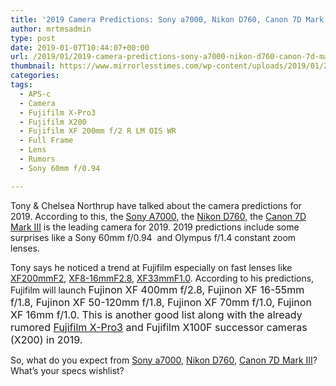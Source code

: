 ```yaml
---
title: '2019 Camera Predictions: Sony a7000, Nikon D760, Canon 7D Mark III'
author: mrtmsadmin
type: post
date: 2019-01-07T10:44:07+00:00
url: /2019/01/2019-camera-predictions-sony-a7000-nikon-d760-canon-7d-mark-iii/
thumbnail: https://www.mirrorlesstimes.com/wp-content/uploads/2019/01/2019-camera-predictions-sony-a7000-nikon-d760-canon-7d-mark-iii.jpg
categories:
tags:
  - APS-c
  - Camera
  - Fujifilm X-Pro3
  - Fujifilm X200
  - Fujifilm XF 200mm f/2 R LM OIS WR
  - Full Frame
  - Lens
  - Rumors
  - Sony 60mm f/0.94

---
```

Tony & Chelsea Northrup have talked about the camera predictions for 2019. According to this, the <a href="https://www.mirrorlesstimes.com/tags/sony-a7000/" target="_blank" rel="noopener">Sony A7000,</a> the <a href="https://www.dailycameranews.com/tag/nikon-d760/" target="_blank" rel="noopener">Nikon D760</a>, the <a class="ext-link" title="" href="https://www.dailycameranews.com/tag/canon-eos-7d-mark-iii/" target="_blank" rel="noopener external nofollow">Canon 7D Mark III</a> is the leading camera for 2019. 2019 predictions include some surprises like a Sony 60mm f/0.94  and Olympus f/1.4 constant zoom lenses.

Tony says he noticed a trend at Fujifilm especially on fast lenses like <a href="https://www.bhphotovideo.com/c/product/1424734-REG/fujifilm_16586343_xf_200mm_f_2_ois.html/BI/20175/KBID/14249/" target="_blank" rel="follow external noopener noreferrer" data-wpel-link="external">XF200mmF2</a>, <a href="https://www.bhphotovideo.com/c/product/1424733-REG/fujifilm_16591570_xf_8_16mm_f_2_8_r.html/BI/20175/KBID/14249/" target="_blank" rel="follow external noopener noreferrer" data-wpel-link="external">XF8-16mmF2.8</a>, <a href="https://www.dailycameranews.com/tag/xf-33mm-f-1-r-wr/" data-wpel-link="internal">XF33mmF1.0</a>. According to his predictions, Fujifilm will launch <span style="font-family: -apple-system, BlinkMacSystemFont, 'Segoe UI', Roboto, 'Helvetica Neue', Arial, sans-serif; font-size: 1rem;">Fujinon XF 400mm f/2.8, </span><span style="font-family: -apple-system, BlinkMacSystemFont, 'Segoe UI', Roboto, 'Helvetica Neue', Arial, sans-serif; font-size: 1rem;">Fujinon XF 16-55mm f/1.8, </span><span style="font-family: -apple-system, BlinkMacSystemFont, 'Segoe UI', Roboto, 'Helvetica Neue', Arial, sans-serif; font-size: 1rem;">Fujinon XF 50-120mm f/1.8, </span><span style="font-family: -apple-system, BlinkMacSystemFont, 'Segoe UI', Roboto, 'Helvetica Neue', Arial, sans-serif; font-size: 1rem;">Fujinon XF 70mm f/1.0, </span><span style="font-family: -apple-system, BlinkMacSystemFont, 'Segoe UI', Roboto, 'Helvetica Neue', Arial, sans-serif; font-size: 1rem;">Fujinon XF 16mm f/1.0. This is another good list along with the already rumored <a href="https://www.dailycameranews.com/tag/fujifilm-x-pro3/" target="_blank" rel="noopener">Fujifilm X-Pro3</a> and Fujifilm X100F successor cameras (X200) in 2019.</span><!--more-->



So, what do you expect from <a class="ext-link" title="" href="https://www.mirrorlesstimes.com/tags/sony-a7000/" target="_blank" rel="noopener external nofollow">Sony a7000</a>, <a class="ext-link" title="" href="https://www.dailycameranews.com/tag/nikon-d760/" target="_blank" rel="noopener external nofollow">Nikon D760</a>, <a class="ext-link" title="" href="https://www.dailycameranews.com/tag/canon-eos-7d-mark-iii/" target="_blank" rel="noopener external nofollow">Canon 7D Mark III</a>? What’s your specs wishlist?